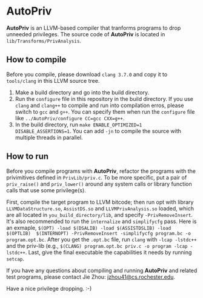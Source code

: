 # AutoPriv
**AutoPriv** is an LLVM-based compiler that tranforms programs to drop unneeded privileges.
The source code of **AutoPriv** is located in `lib/Transforms/PrivAnalysis`.

## How to compile
Before you compile, please download `clang 3.7.0` and copy it to `tools/clang` 
in this LLVM source tree.

1. Make a build directory and go into the build directory.
2. Run the `configure` file in this repository in the build directory. If you
use `clang` and `clang++` to compile and run into compilation erros, please 
switch to `gcc` and `g++`. You can specify them when run the `configure` file
like `../AutoPriv/configure CC=gcc CXX=g++`.
3. In the build directory, run `make ENABLE_OPTIMIZED=1 DISABLE_ASSERTIONS=1`.
You can add `-jn` to compile the source with multiple threads in parallel.

## How to run
Before you compile programs with **AutoPriv**, refactor the programs with the 
privimitives defined in `PrivLib/priv.c`. To be more specific, put a pair of 
`priv_raise()` and `priv_lower()` around any system calls or library function
calls that use some privilege(s).

First, compile the target program to LLVM bitcode; then run opt with library
`LLVMDataStructure.so`, `AssistDS.so` and `LLVMPrivAnalysis.so` loaded, which are all
located in `you_build_directory/lib`, and specify `-PrivRemoveInsert`. It's also
recommended to run the `internalize` and `simplifycfg` pass. Here is an exmaple,
`$(OPT) -load $(DSALIB) -load $(ASSISTDSLIB) -load $(OPTLIB)  $(INTERNOPT) -PrivRemoveInsert -simplifycfg program.bc -o program.opt.bc`. After you get the `.opt.bc` file, run `clang` with
`-lcap -lstdc++` and the priv-lib (e.g., `$(CLANG) program.opt.bc priv.c -o program -lcap -lstdc++`.
Last, give the final executable the capabilities it needs by running `setcap`.

If you have any questions about compiling and running **AutoPriv** and related
test programs, please contact Jie Zhou: jzhou41@cs.rochester.edu.

Have a nice privilege dropping. :-)

